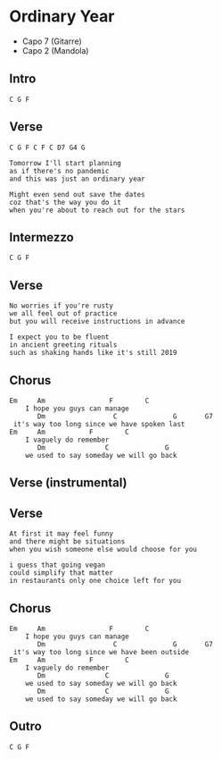# Ordinary Year

* Capo 7 (Gitarre)
* Capo 2 (Mandola)

## Intro

```
C G F
```

## Verse

```
C G F C F C D7 G4 G

Tomorrow I'll start planning
as if there's no pandemic
and this was just an ordinary year

Might even send out save the dates
coz that's the way you do it
when you're about to reach out for the stars
```

## Intermezzo

```
C G F
```

## Verse

```
No worries if you're rusty
we all feel out of practice
but you will receive instructions in advance

I expect you to be fluent
in ancient greeting rituals
such as shaking hands like it's still 2019
```

## Chorus

```
Em     Am                F        C
    I hope you guys can manage
       Dm                 C              G       G7
 it's way too long since we have spoken last
Em     Am           F        C
    I vaguely do remember
       Dm               C              G
    we used to say someday we will go back
```

## Verse (instrumental)

## Verse

```
At first it may feel funny
and there might be situations
when you wish someone else would choose for you

i guess that going vegan
could simplify that matter
in restaurants only one choice left for you
```

## Chorus

```
Em     Am                F        C
    I hope you guys can manage
       Dm                 C              G       G7
 it's way too long since we have been outside
Em     Am           F        C
    I vaguely do remember
       Dm               C              G
    we used to say someday we will go back
       Dm               C              G
    we used to say someday we will go back
```

## Outro

```
C G F
```
